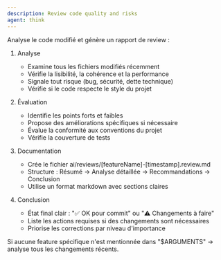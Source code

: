 ```yaml
---
description: Review code quality and risks
agent: think
---
```


Analyse le code modifié et génère un rapport de review :

1. Analyse
   - Examine tous les fichiers modifiés récemment
   - Vérifie la lisibilité, la cohérence et la performance
   - Signale tout risque (bug, sécurité, dette technique)
   - Vérifie si le code respecte le style du projet

2. Évaluation
   - Identifie les points forts et faibles
   - Propose des améliorations spécifiques si nécessaire
   - Évalue la conformité aux conventions du projet
   - Vérifie la couverture de tests

3. Documentation
   - Crée le fichier ai/reviews/[featureName]-[timestamp].review.md
   - Structure : Résumé → Analyse détaillée → Recommandations → Conclusion
   - Utilise un format markdown avec sections claires

4. Conclusion
   - État final clair : "✅ OK pour commit" ou "⚠️ Changements à faire"
   - Liste les actions requises si des changements sont nécessaires
   - Priorise les corrections par niveau d'importance

Si aucune feature spécifique n'est mentionnée dans "$ARGUMENTS" → analyse tous les changements récents.